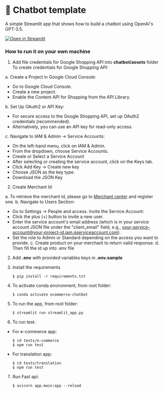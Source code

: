 # 💬 Chatbot template

A simple Streamlit app that shows how to build a chatbot using OpenAI's GPT-3.5.

[![Open in Streamlit](https://static.streamlit.io/badges/streamlit_badge_black_white.svg)](https://chatbot-template.streamlit.app/)

### How to run it on your own machine
1. Add file credentials for Google Shopping API into **chatbot/assets** folder
To create credentials for Google Shopping API:

a. Create a Project in Google Cloud Console:
   - Go to Google Cloud Console.
   - Create a new project.
   - Enable the Content API for Shopping from the API Library.

b. Set Up OAuth2 or API Key:
- For secure access to the Google Shopping API, set up OAuth2 credentials (recommended).
- Alternatively, you can use an API key for read-only access.

c. Navigate to IAM & Admin → Service Accounts:

- On the left-hand menu, click on IAM & Admin.
- From the dropdown, choose Service Accounts.
- Create or Select a Service Account
- After selecting or creating the service account, click on the Keys tab.
- Click Add Key → Create new key
- Choose JSON as the key type.
- Download the JSON Key
2. Create Merchant Id

a. To retrieve the merchant id, please go to [Merchant center](https://merchants.google.com/mc/overview?a=5444340493&src=ome) and register one.
b. Navigate to Users Section:

   + Go to Settings → People and access. Invite the Service Account:
   + Click the plus (+) button to invite a new user.
   + Enter the service account's email address (which is in your service account JSON file under the "client_email" field, e.g., your-service-account@your-project-id.iam.gserviceaccount.com).
   + Set the role to Admin or Standard depending on the access you want to provide. 
c. Create product on your merchant to return valid response.
d. Then fill the id up into .env file

2. Add **.env** with provided variables keys in **.env.sample**
3. Install the requirements

   ```
   $ pip install -r requirements.txt
   ```

4. To activate conda environment, from root folder:

   ```
   $ conda activate ecommerce-chatbot
   ```

5. To run the app, from root folder:

   ```
   $ streamlit run streamlit_app.py
   ```

6. To run test:
- For e-commerce app:
   ```
   $ cd tests/e-commerce
   $ npm run test
   ```
- For translation app:
   ```
   $ cd tests/translation
   $ npm run test
   ```

7. Run Fast api:
   ```
   $ uvicorn app.main:app --reload
   ```